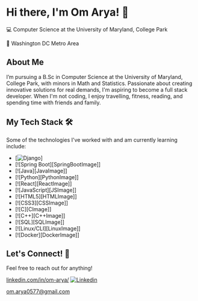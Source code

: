 # Hi there, I'm Om Arya! 👋
💻 Computer Science at the University of Maryland, College Park

📍 Washington DC Metro Area

## About Me
I’m pursuing a B.Sc in Computer Science at the University of Maryland, College Park, with minors in Math and Statistics. Passionate about creating innovative solutions for real demands, I'm aspiring to become a full stack developer. When I'm not coding, I enjoy travelling, fitness, reading, and spending time with friends and family.

## My Tech Stack 🛠
Some of the technologies I've worked with and am currently learning include:
* [![Django](https://img.shields.io/badge/Django-092E20?style=for-the-badge&logo=django&logoColor=white)]
* [![Spring Boot][SpringBootImage]]
* [![Java][JavaImage]]
* [![Python][PythonImage]]
* [![React][ReactImage]]
* [![JavaScript][JSImage]]
* [![HTML5][HTMLImage]]
* [![CSS3][CSSImage]]
* [![C][CImage]]
* [![C++][C++Image]]
* [![SQL][SQLImage]]
* [![Linux/CLI][LinuxImage]]
* [![Docker][DockerImage]]
  
## Let's Connect! 🤝
Feel free to reach out for anything!

[linkedin.com/in/om-arya/](https://www.linkedin.com/in/om-arya/)
[![Linkedin](https://i.sstatic.net/gVE0j.png)]([https://www.linkedin.com/](https://www.linkedin.com/in/om-arya/))

[om.arya0577@gmail.com](mailto:om.arya0577@gmail.com)
